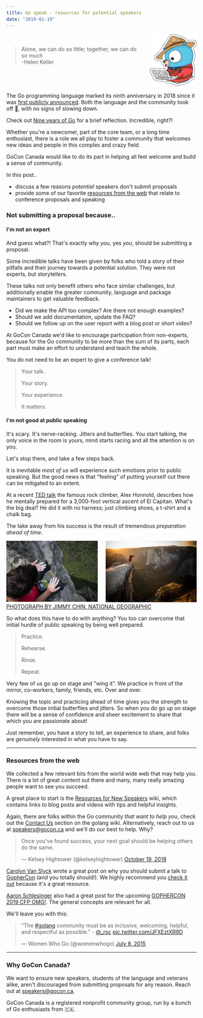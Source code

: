 ```yaml
---
title: Go speak - resources for potential speakers
date: "2019-01-19"
---
```


<div class="columns">
  <div class="column">
    <br>
    <blockquote>
      Alone, we can do so little; together, we can do so much
      <br>
      -Helen Keller
    </blockquote>
  </div>
  <div class="column has-text-centered">
    <img src="/img/mountie_gopher.png" alt="mountie gopher" width="140" height="auto">
  </div>
</div>

The Go programming language marked its ninth anniversary in 2018 since it was [first publicly announced](https://opensource.googleblog.com/2009/11/hey-ho-lets-go.html). Both the language and the community took off  🛫, with no signs of slowing down.

Check out [Nine years of Go](https://blog.golang.org/9years) for a brief reflection. Incredible, right?!

Whether you're a newcomer, part of the core team, or a long time enthusiast, there is a role we all play to foster a community that welcomes new ideas and people in this complex and crazy field.

GoCon Canada would like to do its part in helping all feel welcome and build a sense of community.

In this post..

- discuss a few reasons *potential* speakers don't submit proposals
- provide some of our favorite [resources from the web](/blog/speaker-resources/#resources-from-the-web) that relate to conference proposals and speaking

<!--more-->

### Not submitting a proposal because..

#### I'm not an expert

And guess what?! That's exactly why _you_, yes _you_, should be submitting a proposal.

Some incredible talks have been given by folks who told a story of their pitfalls and their journey towards a potential solution. They were not experts, but storytellers.

These talks not only benefit others who face similar challenges, but additionally enable the greater community, language and package maintainers to get valuable feedback.

- Did we make the API too complex? Are there not enough examples?
- Should we add documentation, update the FAQ?
- Should we follow up on the user report with a blog post or short video?

At GoCon Canada we'd like to encourage participation from non-experts, because for the Go community to be more than the sum of its parts, each part must make an effort to understand and teach the whole.

You do not need to be an expert to give a conference talk!

> Your talk.
>
> Your story.
>
> Your experience.
>
> It matters.

#### I'm not good at public speaking

It's scary. It's nerve-racking. Jitters and butterflies. You start talking, the only voice in the room is yours, mind starts racing and all the attention is on you.

Let's stop there, and take a few steps back.

It is inevitable _most of us_ will experience such emotions prior to public speaking. But the good news is that "feeling" of putting yourself out there can be mitigated to an extent.

At a recent [TED talk](https://www.ted.com/talks/alex_honnold_how_i_climbed_a_3_000_foot_vertical_cliff_without_ropes?language=en) the famous rock climber, Alex Honnold, describes how he mentally prepared for a 3,000-foot vertical ascent of El Capitan. What's the big deal? He did it with no harness; just climbing shoes, a t-shirt and a chalk bag.

The take away from his success is the result of tremendous _preparation ahead of time_.

<div class="columns has-text-centered">
  <div class="column">
    <img src="/img/free-solo-el-capitan-alex-honnold-chalk-hands.jpg" alt="alex honnold chalk hands" width="500" height="auto">
  </div>
  <div class="column">
    <img src="/img/alex-honnold-looking-over.jpg" alt="alex honnold top of mountain" width="500" height="auto">
  </div>
</div>
<div class="columns is-centered">
  <div class="colmun"><a class="is-size-7" href="https://www.nationalgeographic.com/adventure/features/athletes/alex-honnold/most-dangerous-free-solo-climb-yosemite-national-park-el-capitan">PHOTOGRAPH BY JIMMY CHIN, NATIONAL GEOGRAPHIC</a>
  </div>
</div>

So what does this have to do with anything? You too can overcome that initial hurdle of public speaking by being well prepared.

> Practice.
>
> Rehearse.
>
> Rinse.
>
> Repeat.

Very few of us go up on stage and "wing it". We practice in front of the mirror, co-workers, family, friends, etc. Over and over.

Knowing the topic and practicing ahead of time gives you the strength to overcome those initial butterflies and jitters. So when you do go up on stage there will be a sense of confidence and sheer excitement to share that which you are passionate about!

Just remember, you have a story to tell, an experience to share, and folks are _genuinely_ interested in what you have to say.

---

### Resources from the web

We collected a few relevant bits from the world wide web that may help you. There is a lot of great content out there and many, many really amazing people want to see you succeed.

A great place to start is the [Resources for New Speakers](https://github.com/golang/go/wiki/NewSpeakers) wiki, which contains links to blog posts and videos with tips and helpful insights.

Again, there are folks within the Go community *that want to help you*, check out the [Contact Us](https://github.com/golang/go/wiki/NewSpeakers#contact-us) section on the golang wiki. Alternatively, reach out to us at speakers@gocon.ca and we'll do our best to help. Why?

<blockquote class="twitter-tweet tw-align-center" data-lang="en"><p lang="en" dir="ltr">Once you&#39;ve found success, your next goal should be helping others do the same.</p>&mdash; Kelsey Hightower (@kelseyhightower) <a href="https://twitter.com/kelseyhightower/status/1053389901117325312?ref_src=twsrc%5Etfw">October 19, 2018</a></blockquote>
<script async src="https://platform.twitter.com/widgets.js" charset="utf-8"></script>

[Carolyn Van Slyck](https://twitter.com/carolynvs) wrote a great post on why you should submit a talk to [GopherCon](https://www.gophercon.com/) (and you totally should!). We highly recommend you [check it out](https://carolynvanslyck.com/blog/2018/12/talk-at-gophercon/) because it's a great resource.

[Aaron Schlesinger](https://arschles.com/) also had a great post for the upcoming [GOPHERCON 2019 CFP OMG!](https://arschles.com/blog/gophercon-2019-cfp-omg/). The general concepts are relevant for all.

We'll leave you with this:

<blockquote class="twitter-tweet tw-align-center" data-lang="en"><p lang="en" dir="ltr">&quot;The <a href="https://twitter.com/hashtag/golang?src=hash&amp;ref_src=twsrc%5Etfw">#golang</a> community must be as inclusive, welcoming, helpful, and respectful as possible.&quot; - <a href="https://twitter.com/_rsc?ref_src=twsrc%5Etfw">@_rsc</a> <a href="http://t.co/JFXEztXR9D">pic.twitter.com/JFXEztXR9D</a></p>&mdash; Women Who Go (@womenwhogo) <a href="https://twitter.com/womenwhogo/status/618799613219246080?ref_src=twsrc%5Etfw">July 8, 2015</a></blockquote>
<script async src="https://platform.twitter.com/widgets.js" charset="utf-8"></script>

---

### Why GoCon Canada?

We want to ensure new speakers, students of the language and veterans alike, aren't discouraged from submitting proposals for any reason.  Reach out at speakers@gocon.ca.

GoCon Canada is a registered nonprofit community group, run by a bunch of Go enthusiasts from 🇨🇦.
